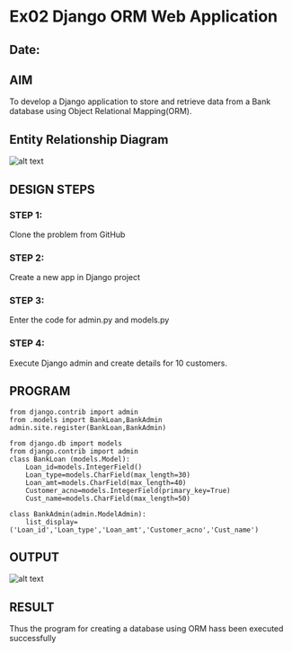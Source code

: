 # Ex02 Django ORM Web Application
## Date: 

## AIM
To develop a Django application to store and retrieve data from a Bank database using Object Relational Mapping(ORM).

## Entity Relationship Diagram
![alt text](<../New Project 19 [2E923AA].png>)


## DESIGN STEPS

### STEP 1:
Clone the problem from GitHub

### STEP 2:
Create a new app in Django project

### STEP 3:
Enter the code for admin.py and models.py

### STEP 4:
Execute Django admin and create details for 10 customers.

## PROGRAM
```
from django.contrib import admin
from .models import BankLoan,BankAdmin
admin.site.register(BankLoan,BankAdmin)

from django.db import models
from django.contrib import admin
class BankLoan (models.Model):
    Loan_id=models.IntegerField()
    Loan_type=models.CharField(max_length=30)
    Loan_amt=models.CharField(max_length=40)
    Customer_acno=models.IntegerField(primary_key=True)
    Cust_name=models.CharField(max_length=50)

class BankAdmin(admin.ModelAdmin):
    list_display=('Loan_id','Loan_type','Loan_amt','Customer_acno','Cust_name')
```


## OUTPUT

![alt text](<../Screenshot 2024-11-15 081958.png>)


## RESULT
Thus the program for creating a database using ORM hass been executed successfully
